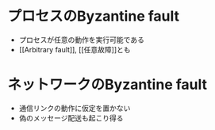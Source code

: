 # プロセスのByzantine fault
- プロセスが任意の動作を実行可能である
- [[Arbitrary fault]], [[任意故障]]とも
# ネットワークのByzantine fault
- 通信リンクの動作に仮定を置かない
- 偽のメッセージ配送も起こり得る